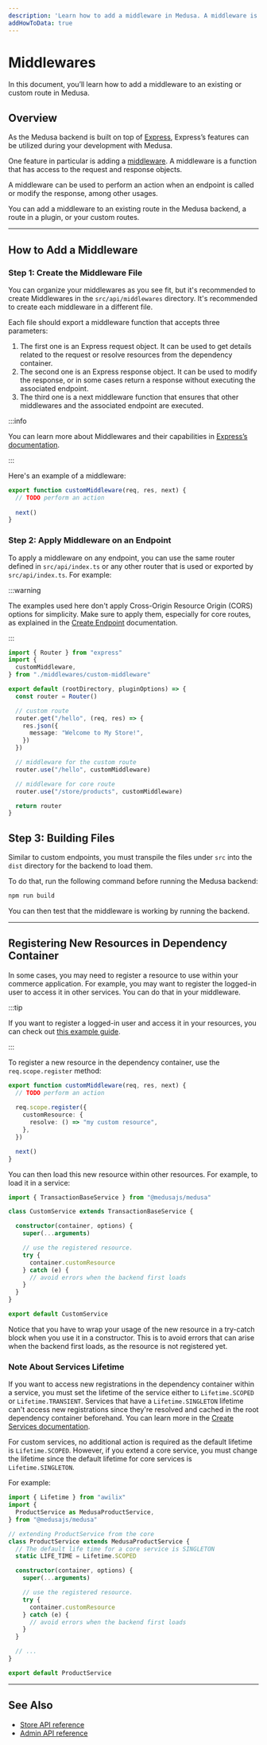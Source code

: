 ```yaml
---
description: 'Learn how to add a middleware in Medusa. A middleware is a function that has access to the request and response objects and can be used to perform actions around an endpoint.'
addHowToData: true
---
```


# Middlewares

In this document, you’ll learn how to add a middleware to an existing or custom route in Medusa.

## Overview

As the Medusa backend is built on top of [Express](https://expressjs.com/), Express’s features can be utilized during your development with Medusa.

One feature in particular is adding a [middleware](http://expressjs.com/en/guide/using-middleware.html#using-middleware). A middleware is a function that has access to the request and response objects.

A middleware can be used to perform an action when an endpoint is called or modify the response, among other usages.

You can add a middleware to an existing route in the Medusa backend, a route in a plugin, or your custom routes.

---

## How to Add a Middleware

### Step 1: Create the Middleware File

You can organize your middlewares as you see fit, but it's recommended to create Middlewares in the `src/api/middlewares` directory. It's recommended to create each middleware in a different file.

Each file should export a middleware function that accepts three parameters:

1. The first one is an Express request object. It can be used to get details related to the request or resolve resources from the dependency container.
2. The second one is an Express response object. It can be used to modify the response, or in some cases return a response without executing the associated endpoint.
3. The third one is a next middleware function that ensures that other middlewares and the associated endpoint are executed.

:::info

You can learn more about Middlewares and their capabilities in [Express’s documentation](http://expressjs.com/en/guide/using-middleware.html#using-middleware).

:::

Here's an example of a middleware:

```ts title=src/api/middlewares/custom-middleware.ts
export function customMiddleware(req, res, next) {
  // TODO perform an action
  
  next()
}
```

### Step 2: Apply Middleware on an Endpoint

To apply a middleware on any endpoint, you can use the same router defined in `src/api/index.ts` or any other router that is used or exported by `src/api/index.ts`. For example:

:::warning

The examples used here don't apply Cross-Origin Resource Origin (CORS) options for simplicity. Make sure to apply them, especially for core routes, as explained in the [Create Endpoint](./create.md#cors-configuration) documentation.

:::

```ts title=src/api/index.ts
import { Router } from "express"
import { 
  customMiddleware,
} from "./middlewares/custom-middleware"

export default (rootDirectory, pluginOptions) => {
  const router = Router()

  // custom route
  router.get("/hello", (req, res) => {
    res.json({
      message: "Welcome to My Store!",
    })
  })

  // middleware for the custom route
  router.use("/hello", customMiddleware)

  // middleware for core route
  router.use("/store/products", customMiddleware)

  return router
}
```

## Step 3: Building Files

Similar to custom endpoints, you must transpile the files under `src` into the `dist` directory for the backend to load them.

To do that, run the following command before running the Medusa backend:

```bash npm2yarn
npm run build
```

You can then test that the middleware is working by running the backend.

---

## Registering New Resources in Dependency Container

In some cases, you may need to register a resource to use within your commerce application. For example, you may want to register the logged-in user to access it in other services. You can do that in your middleware.

:::tip

If you want to register a logged-in user and access it in your resources, you can check out [this example guide](./example-logged-in-user.md).

:::

To register a new resource in the dependency container, use the `req.scope.register` method:

```ts title=src/api/middlewares/custom-middleware.ts
export function customMiddleware(req, res, next) {
  // TODO perform an action
  
  req.scope.register({
    customResource: {
      resolve: () => "my custom resource",
    },
  })

  next()
}
```

You can then load this new resource within other resources. For example, to load it in a service:

<!-- eslint-disable prefer-rest-params -->

```ts title=src/services/custom-service.ts
import { TransactionBaseService } from "@medusajs/medusa"

class CustomService extends TransactionBaseService {

  constructor(container, options) {
    super(...arguments)

    // use the registered resource.
    try {
      container.customResource
    } catch (e) {
      // avoid errors when the backend first loads
    }
  }
}

export default CustomService
```

Notice that you have to wrap your usage of the new resource in a try-catch block when you use it in a constructor. This is to avoid errors that can arise when the backend first loads, as the resource is not registered yet.

### Note About Services Lifetime

If you want to access new registrations in the dependency container within a service, you must set the lifetime of the service either to `Lifetime.SCOPED` or `Lifetime.TRANSIENT`.  Services that have a `Lifetime.SINGLETON` lifetime can't access new registrations since they're resolved and cached in the root dependency container beforehand. You can learn more in the [Create Services documentation](../services/create-service.md#service-life-time).

For custom services, no additional action is required as the default lifetime is `Lifetime.SCOPED`. However, if you extend a core service, you must change the lifetime since the default lifetime for core services is `Lifetime.SINGLETON`.

For example:

<!-- eslint-disable prefer-rest-params -->

```ts
import { Lifetime } from "awilix"
import { 
  ProductService as MedusaProductService,
} from "@medusajs/medusa"

// extending ProductService from the core
class ProductService extends MedusaProductService {
  // The default life time for a core service is SINGLETON
  static LIFE_TIME = Lifetime.SCOPED

  constructor(container, options) {
    super(...arguments)

    // use the registered resource.
    try {
      container.customResource
    } catch (e) {
      // avoid errors when the backend first loads
    }
  }

  // ...
}

export default ProductService
```

---

## See Also

- [Store API reference](/api/store)
- [Admin API reference](/api/admin)
